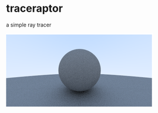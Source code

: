 # traceraptor
a simple ray tracer

![Alt simpleBallRenderer](images/simpleBall.png?raw=true "simpleBallRenderer")
